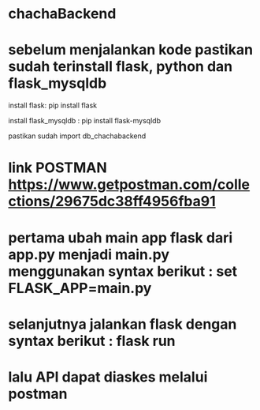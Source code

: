 # chachaBackend
# sebelum menjalankan kode pastikan sudah terinstall flask, python dan flask_mysqldb

install flask: pip install flask 

install flask_mysqldb : pip install flask-mysqldb

pastikan sudah import db_chachabackend 

# link POSTMAN https://www.getpostman.com/collections/29675dc38ff4956fba91
# pertama ubah main app flask dari app.py menjadi main.py menggunakan syntax berikut : set FLASK_APP=main.py
# selanjutnya jalankan flask dengan syntax berikut : flask run
# lalu API dapat diaskes melalui postman
